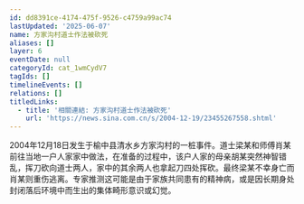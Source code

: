 ```yaml
---
id: dd8391ce-4174-475f-9526-c4759a99ac74
lastUpdated: '2025-06-07'
name: 方家沟村道士作法被砍死
aliases: []
layer: 6
eventDate: null
categoryId: cat_1wmCydV7
tagIds: []
timelineEvents: []
relations: []
titledLinks:
  - title: '相關連結: 方家沟村道士作法被砍死'
    url: 'https://news.sina.com.cn/s/2004-12-19/23455267558.shtml'
---
```

2004年12月18日发生于榆中县清水乡方家沟村的一桩事件。道士梁某和师傅肖某前往当地一户人家家中做法，在准备的过程中，该户人家的母亲胡某突然神智错乱，挥刀砍向道士两人，家中的其余两人也拿起刀四处挥砍。最终梁某不幸身亡而肖某则重伤逃离。专家推测这可能是由于家族共同患有的精神病，或是因长期身处封闭落后环境中而生出的集体畸形意识或幻觉。
